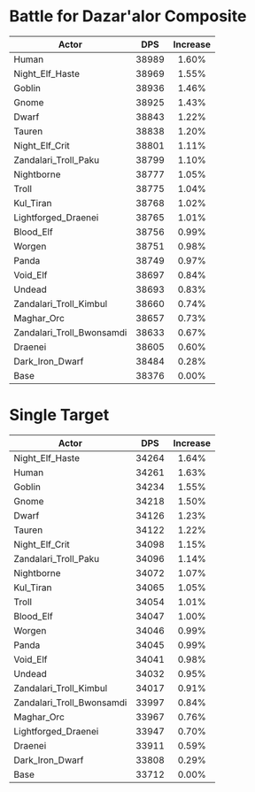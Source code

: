 # Battle for Dazar'alor Composite
| Actor | DPS | Increase |
|---|:---:|:---:|
|Human|38989|1.60%|
|Night_Elf_Haste|38969|1.55%|
|Goblin|38936|1.46%|
|Gnome|38925|1.43%|
|Dwarf|38843|1.22%|
|Tauren|38838|1.20%|
|Night_Elf_Crit|38801|1.11%|
|Zandalari_Troll_Paku|38799|1.10%|
|Nightborne|38777|1.05%|
|Troll|38775|1.04%|
|Kul_Tiran|38768|1.02%|
|Lightforged_Draenei|38765|1.01%|
|Blood_Elf|38756|0.99%|
|Worgen|38751|0.98%|
|Panda|38749|0.97%|
|Void_Elf|38697|0.84%|
|Undead|38693|0.83%|
|Zandalari_Troll_Kimbul|38660|0.74%|
|Maghar_Orc|38657|0.73%|
|Zandalari_Troll_Bwonsamdi|38633|0.67%|
|Draenei|38605|0.60%|
|Dark_Iron_Dwarf|38484|0.28%|
|Base|38376|0.00%|

# Single Target
| Actor | DPS | Increase |
|---|:---:|:---:|
|Night_Elf_Haste|34264|1.64%|
|Human|34261|1.63%|
|Goblin|34234|1.55%|
|Gnome|34218|1.50%|
|Dwarf|34126|1.23%|
|Tauren|34122|1.22%|
|Night_Elf_Crit|34098|1.15%|
|Zandalari_Troll_Paku|34096|1.14%|
|Nightborne|34072|1.07%|
|Kul_Tiran|34065|1.05%|
|Troll|34054|1.01%|
|Blood_Elf|34047|1.00%|
|Worgen|34046|0.99%|
|Panda|34045|0.99%|
|Void_Elf|34041|0.98%|
|Undead|34032|0.95%|
|Zandalari_Troll_Kimbul|34017|0.91%|
|Zandalari_Troll_Bwonsamdi|33997|0.84%|
|Maghar_Orc|33967|0.76%|
|Lightforged_Draenei|33947|0.70%|
|Draenei|33911|0.59%|
|Dark_Iron_Dwarf|33808|0.29%|
|Base|33712|0.00%|
